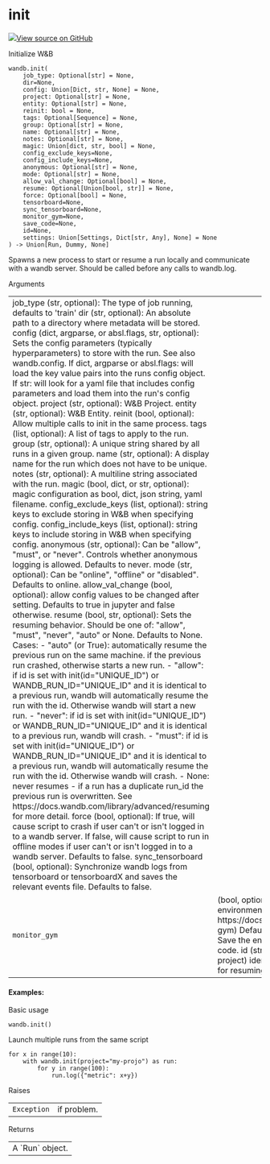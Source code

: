 # init

<!-- Insert buttons and diff -->


[![](https://www.tensorflow.org/images/GitHub-Mark-32px.png)View source on GitHub](https://www.github.com/wandb/client/tree/master/wandb/sdk/wandb_init.py#L499-L656)




Initialize W&B

<pre class="devsite-click-to-copy prettyprint lang-py tfo-signature-link">
<code>wandb.init(
    job_type: Optional[str] = None,
    dir=None,
    config: Union[Dict, str, None] = None,
    project: Optional[str] = None,
    entity: Optional[str] = None,
    reinit: bool = None,
    tags: Optional[Sequence] = None,
    group: Optional[str] = None,
    name: Optional[str] = None,
    notes: Optional[str] = None,
    magic: Union[dict, str, bool] = None,
    config_exclude_keys=None,
    config_include_keys=None,
    anonymous: Optional[str] = None,
    mode: Optional[str] = None,
    allow_val_change: Optional[bool] = None,
    resume: Optional[Union[bool, str]] = None,
    force: Optional[bool] = None,
    tensorboard=None,
    sync_tensorboard=None,
    monitor_gym=None,
    save_code=None,
    id=None,
    settings: Union[Settings, Dict[str, Any], None] = None
) -> Union[Run, Dummy, None]
</code></pre>



<!-- Placeholder for "Used in" -->
Spawns a new process to start or resume a run locally and communicate with a
wandb server. Should be called before any calls to wandb.log.

<!-- Tabular view -->
Arguments
<table>
<tr>
<td>
job_type (str, optional): The type of job running, defaults to 'train'
dir (str, optional): An absolute path to a directory where metadata will
be stored.
config (dict, argparse, or absl.flags, str, optional):
Sets the config parameters (typically hyperparameters) to store with the
run. See also wandb.config.
If dict, argparse or absl.flags: will load the key value pairs into
the runs config object.
If str: will look for a yaml file that includes config parameters and
load them into the run's config object.
project (str, optional): W&B Project.
entity (str, optional): W&B Entity.
reinit (bool, optional): Allow multiple calls to init in the same process.
tags (list, optional): A list of tags to apply to the run.
group (str, optional): A unique string shared by all runs in a given group.
name (str, optional): A display name for the run which does not have to be
unique.
notes (str, optional): A multiline string associated with the run.
magic (bool, dict, or str, optional): magic configuration as bool, dict,
json string, yaml filename.
config_exclude_keys (list, optional): string keys to exclude storing in W&B
when specifying config.
config_include_keys (list, optional): string keys to include storing in W&B
when specifying config.
anonymous (str, optional): Can be "allow", "must", or "never". Controls
whether anonymous logging is allowed.  Defaults to never.
mode (str, optional): Can be "online", "offline" or "disabled". Defaults to
online.
allow_val_change (bool, optional): allow config values to be changed after
setting. Defaults to true in jupyter and false otherwise.
resume (bool, str, optional): Sets the resuming behavior. Should be one of:
"allow", "must", "never", "auto" or None. Defaults to None.
Cases:
- "auto" (or True): automatically resume the previous run on the same machine.
if the previous run crashed, otherwise starts a new run.
- "allow": if id is set with init(id="UNIQUE_ID") or WANDB_RUN_ID="UNIQUE_ID"
and it is identical to a previous run, wandb will automatically resume the
run with the id. Otherwise wandb will start a new run.
- "never": if id is set with init(id="UNIQUE_ID") or WANDB_RUN_ID="UNIQUE_ID"
and it is identical to a previous run, wandb will crash.
- "must": if id is set with init(id="UNIQUE_ID") or WANDB_RUN_ID="UNIQUE_ID"
and it is identical to a previous run, wandb will automatically resume the
run with the id. Otherwise wandb will crash.
- None: never resumes - if a run has a duplicate run_id the previous run is
overwritten.
See https://docs.wandb.com/library/advanced/resuming for more detail.
force (bool, optional): If true, will cause script to crash if user can't or isn't
logged in to a wandb server.  If false, will cause script to run in offline
modes if user can't or isn't logged in to a wandb server. Defaults to false.
sync_tensorboard (bool, optional): Synchronize wandb logs from tensorboard or
tensorboardX and saves the relevant events file. Defaults to false.
</td>
</tr>
<tr>
<td>
<code>monitor_gym</code>
</td>
<td>
(bool, optional): automatically logs videos of environment when
using OpenAI Gym (see https://docs.wandb.com/library/integrations/openai-gym)
Defaults to false.
save_code (bool, optional): Save the entrypoint or jupyter session history
source code.
id (str, optional): A globally unique (per project) identifier for the run. This
is primarily used for resuming.
</td>
</tr>
</table>



#### Examples:

Basic usage
```
wandb.init()
```

Launch multiple runs from the same script
```
for x in range(10):
    with wandb.init(project="my-projo") as run:
        for y in range(100):
            run.log({"metric": x+y})
```



<!-- Tabular view -->
Raises
<table>

<tr>
<td>
<code>Exception</code>
</td>
<td>
if problem.
</td>
</tr>
</table>



<!-- Tabular view -->
Returns
<table>
<tr>
<td>
A `Run` object.
</td>
</tr>

</table>


